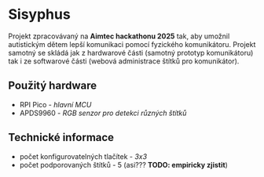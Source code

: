 # Sisyphus

Projekt zpracovávaný na **Aimtec hackathonu 2025** tak, aby umožnil autistickým dětem lepší komunikaci pomocí fyzického komunikátoru. Projekt samotný se skládá jak z hardwarové části (samotný prototyp komunikátoru) tak i ze softwarové části (webová administrace štítků pro komunikátor). 

## Použitý hardware

- RPI Pico - *hlavní MCU*
- APDS9960 - *RGB senzor pro detekci různých štítků*

## Technické informace

- počet konfigurovatelných tlačítek - *3x3*
- počet podporovaných štítků - 5 (asi??? **TODO: empiricky zjistit**)
